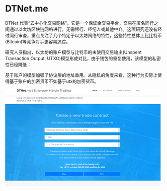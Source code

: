 # DTNet.me

DTNet 代表“去中心化交易网络”。它是一个保证金交易平台，交易在匿名同行之间通过以太坊区块链网络进行，无需银行、经纪人或其他中介。这项研究还没有经过同行审查，重点关注了几个特定于以太坊网络的特性，这些特性总体上比比特币(Bitcoin)等竞争对手更容易追踪。

研究人员指出，以太坊的账户模型与比特币的未使用交易输出(Unspent Transaction Output, UTXO)模型形成对比，由于钱包的重复使用，该模型的私密性已经降低：

基于账户的模型加强了协议层的地址重用。从隐私的角度来看，这种行为实际上使得基于账户的加密货币不如基于utx的加密货币。

![dtnetme-dapp-defi-ethereum-image1-500x315_b6f9770eb7fe121b57325db0bacf9874](dtnetme-dapp-defi-ethereum-image1-500x315_b6f9770eb7fe121b57325db0bacf9874.png)


